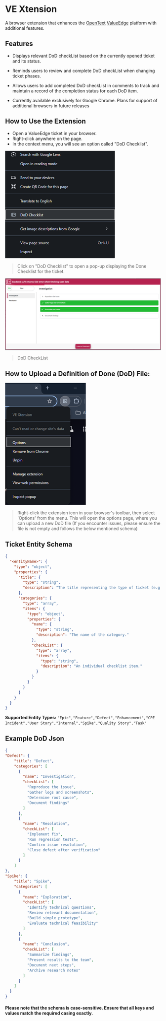 # VE Xtension
A browser extension that enhances the [OpenText](https://www.opentext.com/) [ValueEdge](https://admhelp.microfocus.com/octane/en/16.0.100-16.0.400/Online/Content/GetStarted/valueedge-intro-1.htm) platform with additional features.

## Features
- Displays relevant DoD checkList based on the currently opened ticket and its status.

- Reminds users to review and complete DoD checkList when changing ticket phases.

- Allows users to add completed DoD checkList in comments to track and maintain a record of the completion status for each DoD item.

- Currently available exclusively for Google Chrome. Plans for support of additional browsers in future releases

## How to Use the Extension
* Open a ValueEdge ticket in your browser.
* Right-click anywhere on the page.
* In the context menu, you will see an option called "DoD Checklist".

![Screenshot for DoDcheckList](Screenshots/DoDCheckListContextMenu.png)
> Click on "DoD Checklist" to open a pop-up displaying the Done Checklist for the ticket.

![Screenshot for DoDcheckList](Screenshots/DoDChecklist.png)
> DoD CheckList
## How to Upload a Definition of Done (DoD) File:
![Screenshot for optionpage](Screenshots/OptionPage.png)

> Right-click the extension icon in your browser's toolbar, then select 'Options' from the menu. This will open the options page, where you can upload a new DoD file (If you encounter issues, please ensure the file is not empty and follows the below mentioned schema)

## Ticket Entity Schema 
```json
{
  "<entityName>": {
    "type": "object",
    "properties": {
      "title": {
        "type": "string",
        "description": "The title representing the type of ticket (e.g., Defect, Epic)"
      },
      "categories": {
        "type": "array",
        "items": {
          "type": "object",
          "properties": {
            "name": {
              "type": "string",
              "description": "The name of the category."
            },
            "checkList": {
              "type": "array",
              "items": {
                "type": "string",
                "description": "An individual checklist item."
              }
            }
          }
        }
      }
    }
  }
}
```
**Supported Entity Types:** ```"Epic","Feature","Defect","Enhancement","CPE Incident","User Story","Internal","Spike","Quality Story","Task"```

## Example DoD Json

```JSON
{
"Defect": {
    "title": "Defect",
    "categories": [
      {
        "name": "Investigation",
        "checkList": [
          "Reproduce the issue",
          "Gather logs and screenshots",
          "Determine root cause",
          "Document findings"
        ]
      },
      {
        "name": "Resolution",
        "checkList": [
          "Implement fix",
          "Run regression tests",
          "Confirm issue resolution",
          "Close defect after verification"
        ]
      }
    ]
},
"Spike": {
    "title": "Spike",
    "categories": [
      {
        "name": "Exploration",
        "checkList": [
          "Identify technical questions",
          "Review relevant documentation",
          "Build simple prototype",
          "Evaluate technical feasibility"
        ]
      },
      {
        "name": "Conclusion",
        "checkList": [
          "Summarize findings",
          "Present results to the team",
          "Document next steps",
          "Archive research notes"
        ]
      }
    ]
  }
}
```
#### Please note that the schema is case-sensitive. Ensure that all keys and values match the required casing exactly.



